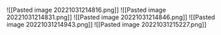 


![[Pasted image 20221031214816.png]]
![[Pasted image 20221031214831.png]]
![[Pasted image 20221031214846.png]]
![[Pasted image 20221031214943.png]]
![[Pasted image 20221031215227.png]]